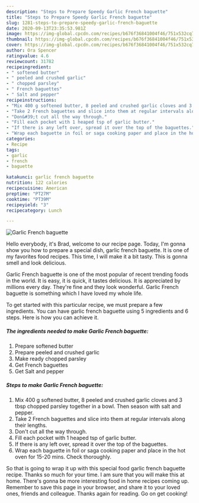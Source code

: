 ```yaml
---
description: "Steps to Prepare Speedy Garlic French baguette"
title: "Steps to Prepare Speedy Garlic French baguette"
slug: 1281-steps-to-prepare-speedy-garlic-french-baguette
date: 2020-09-13T23:35:53.981Z
image: https://img-global.cpcdn.com/recipes/b676f36841004f46/751x532cq70/garlic-french-baguette-recipe-main-photo.jpg
thumbnail: https://img-global.cpcdn.com/recipes/b676f36841004f46/751x532cq70/garlic-french-baguette-recipe-main-photo.jpg
cover: https://img-global.cpcdn.com/recipes/b676f36841004f46/751x532cq70/garlic-french-baguette-recipe-main-photo.jpg
author: Ora Spencer
ratingvalue: 4.6
reviewcount: 31782
recipeingredient:
- " softened butter"
- " peeled and crushed garlic"
- " chopped parsley"
- " French baguettes"
- " Salt and pepper"
recipeinstructions:
- "Mix 400 g softened butter, 8 peeled and crushed garlic cloves and 3 tbsp chopped parsley together in a bowl. Then season with salt and pepper."
- "Take 2 French baguettes and slice into them at regular intervals along their lengths."
- "Don&#39;t cut all the way through."
- "Fill each pocket with 1 heaped tsp of garlic butter."
- "If there is any left over, spread it over the top of the baguettes."
- "Wrap each baguette in foil or saga cooking paper and place in the hot oven for 15-20 mins. Check thoroughly."
categories:
- Recipe
tags:
- garlic
- french
- baguette

katakunci: garlic french baguette 
nutrition: 122 calories
recipecuisine: American
preptime: "PT27M"
cooktime: "PT39M"
recipeyield: "3"
recipecategory: Lunch

---
```



![Garlic French baguette](https://img-global.cpcdn.com/recipes/b676f36841004f46/751x532cq70/garlic-french-baguette-recipe-main-photo.jpg)

Hello everybody, it's Brad, welcome to our recipe page. Today, I'm gonna show you how to prepare a special dish, garlic french baguette. It is one of my favorites food recipes. This time, I will make it a bit tasty. This is gonna smell and look delicious.



Garlic French baguette is one of the most popular of recent trending foods in the world. It is easy, it is quick, it tastes delicious. It is appreciated by millions every day. They're fine and they look wonderful. Garlic French baguette is something which I have loved my whole life.


To get started with this particular recipe, we must prepare a few ingredients. You can have garlic french baguette using 5 ingredients and 6 steps. Here is how you can achieve it.

<!--inarticleads1-->

##### The ingredients needed to make Garlic French baguette:

1. Prepare  softened butter
1. Prepare  peeled and crushed garlic
1. Make ready  chopped parsley
1. Get  French baguettes
1. Get  Salt and pepper




<!--inarticleads2-->

##### Steps to make Garlic French baguette:

1. Mix 400 g softened butter, 8 peeled and crushed garlic cloves and 3 tbsp chopped parsley together in a bowl. Then season with salt and pepper.
1. Take 2 French baguettes and slice into them at regular intervals along their lengths.
1. Don&#39;t cut all the way through.
1. Fill each pocket with 1 heaped tsp of garlic butter.
1. If there is any left over, spread it over the top of the baguettes.
1. Wrap each baguette in foil or saga cooking paper and place in the hot oven for 15-20 mins. Check thoroughly.




So that is going to wrap it up with this special food garlic french baguette recipe. Thanks so much for your time. I am sure that you will make this at home. There's gonna be more interesting food in home recipes coming up. Remember to save this page in your browser, and share it to your loved ones, friends and colleague. Thanks again for reading. Go on get cooking!

